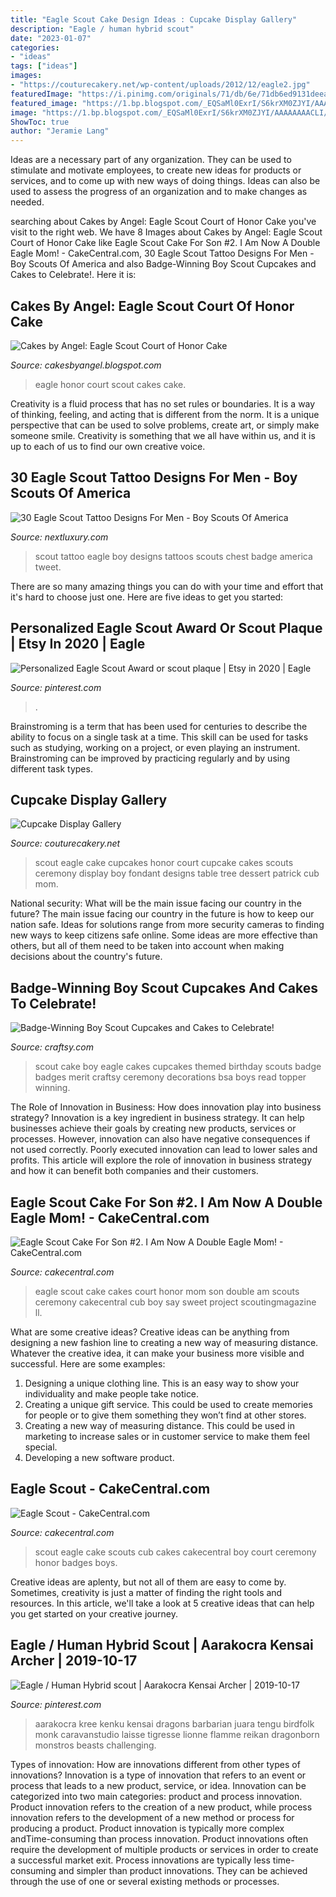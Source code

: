 ```yaml
---
title: "Eagle Scout Cake Design Ideas : Cupcake Display Gallery"
description: "Eagle / human hybrid scout"
date: "2023-01-07"
categories:
- "ideas"
tags: ["ideas"]
images:
- "https://couturecakery.net/wp-content/uploads/2012/12/eagle2.jpg"
featuredImage: "https://i.pinimg.com/originals/71/db/6e/71db6ed9131deeab46c59c8ded0fb7d7.jpg"
featured_image: "https://1.bp.blogspot.com/_EQSaMl0ExrI/S6krXM0ZJYI/AAAAAAAACLI/7_rv0Bn5fKI/s400/IMG_2117+R.jpg"
image: "https://1.bp.blogspot.com/_EQSaMl0ExrI/S6krXM0ZJYI/AAAAAAAACLI/7_rv0Bn5fKI/s400/IMG_2117+R.jpg"
ShowToc: true
author: "Jeramie Lang"
---
```



Ideas are a necessary part of any organization. They can be used to stimulate and motivate employees, to create new ideas for products or services, and to come up with new ways of doing things. Ideas can also be used to assess the progress of an organization and to make changes as needed.

	

		
searching about Cakes by Angel: Eagle Scout Court of Honor Cake you've visit to the right web. We have 8 Images about Cakes by Angel: Eagle Scout Court of Honor Cake like Eagle Scout Cake For Son #2. I Am Now A Double Eagle Mom! - CakeCentral.com, 30 Eagle Scout Tattoo Designs For Men - Boy Scouts Of America and also Badge-Winning Boy Scout Cupcakes and Cakes to Celebrate!. Here it is:
		
    
## Cakes By Angel: Eagle Scout Court Of Honor Cake

<img loading=lazy src="https://1.bp.blogspot.com/_EQSaMl0ExrI/S6krXM0ZJYI/AAAAAAAACLI/7_rv0Bn5fKI/s400/IMG_2117+R.jpg" onerror="this.onerror=null;this.src='https://tse1.mm.bing.net/th?id=OIP.glVzWPIGB9-2bRdgfGdJ4wHaJ4&amp;pid=15.1';" alt="Cakes by Angel: Eagle Scout Court of Honor Cake">

_Source: cakesbyangel.blogspot.com_

>eagle honor court scout cakes cake. 

	

Creativity is a fluid process that has no set rules or boundaries. It is a way of thinking, feeling, and acting that is different from the norm. It is a unique perspective that can be used to solve problems, create art, or simply make someone smile. Creativity is something that we all have within us, and it is up to each of us to find our own creative voice.

    
## 30 Eagle Scout Tattoo Designs For Men - Boy Scouts Of America

<img loading=lazy src="http://nextluxury.com/wp-content/uploads/upper-chest-3d-eagle-scout-badge-with-red-arrow-tattoo-for-men.jpg" onerror="this.onerror=null;this.src='https://tse3.mm.bing.net/th?id=OIP.Kwmi_6e2HgWPFE_nrttG7AHaHa&amp;pid=15.1';" alt="30 Eagle Scout Tattoo Designs For Men - Boy Scouts Of America">

_Source: nextluxury.com_

>scout tattoo eagle boy designs tattoos scouts chest badge america tweet. 

	

There are so many amazing things you can do with your time and effort that it's hard to choose just one. Here are five ideas to get you started: 

    
## Personalized Eagle Scout Award Or Scout Plaque | Etsy In 2020 | Eagle

<img loading=lazy src="https://i.pinimg.com/736x/61/06/81/610681b291707565788cd20f539ec9b9.jpg" onerror="this.onerror=null;this.src='https://tse4.mm.bing.net/th?id=OIP.YOh0OMSDg6zIve-hzfiQnAHaHa&amp;pid=15.1';" alt="Personalized Eagle Scout Award or scout plaque | Etsy in 2020 | Eagle">

_Source: pinterest.com_

>. 

	

Brainstroming is a term that has been used for centuries to describe the ability to focus on a single task at a time. This skill can be used for tasks such as studying, working on a project, or even playing an instrument. Brainstroming can be improved by practicing regularly and by using different task types.

    
## Cupcake Display Gallery

<img loading=lazy src="https://couturecakery.net/wp-content/uploads/2012/12/eagle2.jpg" onerror="this.onerror=null;this.src='https://tse4.mm.bing.net/th?id=OIP.rS0vI4HvABztCIDrxBabIAHaLH&amp;pid=15.1';" alt="Cupcake Display Gallery">

_Source: couturecakery.net_

>scout eagle cake cupcakes honor court cupcake cakes scouts ceremony display boy fondant designs table tree dessert patrick cub mom. 

	

National security: What will be the main issue facing our country in the future?
The main issue facing our country in the future is how to keep our nation safe. Ideas for solutions range from more security cameras to finding new ways to keep citizens safe online. Some ideas are more effective than others, but all of them need to be taken into account when making decisions about the country's future.

    
## Badge-Winning Boy Scout Cupcakes And Cakes To Celebrate!

<img loading=lazy src="https://d2culxnxbccemt.cloudfront.net/craft/content/uploads/2014/02/20205017/18.jpg" onerror="this.onerror=null;this.src='https://tse2.mm.bing.net/th?id=OIP.Ug7MiICt4q0dpstxvdbovwHaHg&amp;pid=15.1';" alt="Badge-Winning Boy Scout Cupcakes and Cakes to Celebrate!">

_Source: craftsy.com_

>scout cake boy eagle cakes cupcakes themed birthday scouts badge badges merit craftsy ceremony decorations bsa boys read topper winning. 

	

The Role of Innovation in Business: How does innovation play into business strategy?
Innovation is a key ingredient in business strategy. It can help businesses achieve their goals by creating new products, services or processes. However, innovation can also have negative consequences if not used correctly. Poorly executed innovation can lead to lower sales and profits. This article will explore the role of innovation in business strategy and how it can benefit both companies and their customers.

    
## Eagle Scout Cake For Son #2. I Am Now A Double Eagle Mom! - CakeCentral.com

<img loading=lazy src="https://cdn001.cakecentral.com/gallery/2015/03/900_792673v4Fi_eagle-scout-cake-for-son-2-i-am-now-a-double-eagle-mom.jpg" onerror="this.onerror=null;this.src='https://tse2.mm.bing.net/th?id=OIP.ofbjCOAiVk0pwqNTwvlEXwHaJ4&amp;pid=15.1';" alt="Eagle Scout Cake For Son #2. I Am Now A Double Eagle Mom! - CakeCentral.com">

_Source: cakecentral.com_

>eagle scout cake cakes court honor mom son double am scouts ceremony cakecentral cub boy say sweet project scoutingmagazine ll. 

	

What are some creative ideas?
Creative ideas can be anything from designing a new fashion line to creating a new way of measuring distance. Whatever the creative idea, it can make your business more visible and successful. Here are some examples:
1. Designing a unique clothing line. This is an easy way to show your individuality and make people take notice.
2. Creating a unique gift service. This could be used to create memories for people or to give them something they won’t find at other stores.
3. Creating a new way of measuring distance. This could be used in marketing to increase sales or in customer service to make them feel special.
4. Developing a new software product.

    
## Eagle Scout - CakeCentral.com

<img loading=lazy src="https://cdn001.cakecentral.com/gallery/2015/03/900_632520MkCH_eagle-scout.jpg" onerror="this.onerror=null;this.src='https://tse1.mm.bing.net/th?id=OIP.0QQag5AaOdrPZ8QfZAm12wHaLH&amp;pid=15.1';" alt="Eagle Scout - CakeCentral.com">

_Source: cakecentral.com_

>scout eagle cake scouts cub cakes cakecentral boy court ceremony honor badges boys. 

	

Creative ideas are aplenty, but not all of them are easy to come by. Sometimes, creativity is just a matter of finding the right tools and resources. In this article, we'll take a look at 5 creative ideas that can help you get started on your creative journey.

    
## Eagle / Human Hybrid Scout | Aarakocra Kensai Archer | 2019-10-17

<img loading=lazy src="https://i.pinimg.com/originals/71/db/6e/71db6ed9131deeab46c59c8ded0fb7d7.jpg" onerror="this.onerror=null;this.src='https://tse3.mm.bing.net/th?id=OIP.v2U_rR6-WkTS4CkwtWGHwwHaKd&amp;pid=15.1';" alt="Eagle / Human Hybrid scout | Aarakocra Kensai Archer | 2019-10-17">

_Source: pinterest.com_

>aarakocra kree kenku kensai dragons barbarian juara tengu birdfolk monk caravanstudio laisse tigresse lionne flamme reikan dragonborn monstros beasts challenging. 

	

Types of innovation: How are innovations different from other types of innovations?
Innovation is a type of innovation that refers to an event or process that leads to a new product, service, or idea. Innovation can be categorized into two main categories: product and process innovation. Product innovation refers to the creation of a new product, while process innovation refers to the development of a new method or process for producing a product. 
Product innovation is typically more complex andTime-consuming than process innovation. Product innovations often require the development of multiple products or services in order to create a successful market exit. Process innovations are typically less time-consuming and simpler than product innovations. They can be achieved through the use of one or several existing methods or processes.

